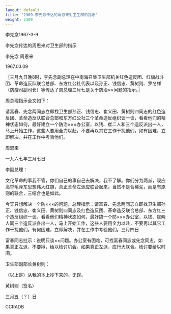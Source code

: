 ```yaml
---
layout: default
title: "2309.李先念传达的周恩来对卫生部的指示"
weight: 2309
---
```


李先念1967-3-9

李先念传达的周恩来对卫生部的指示

李先念 周恩来

1967.03.09

〖三月九日晚8时，李先念副总理在中南海召集卫生部机关红色造反团、红旗战斗团、革命造反队联合总部、东方红公社代表以及孙正、钱信忠、黄树则、罗冬祥（防疫司副司长）等传达了周总理三月七是关于防治××问题的指示。〗

周总理指示全文如下：

请富春、先念两同志立即找卫生部孙正、钱信忠、崔义田、黄树则四同志的红色造反团、革命造反队联合总部和东方红公社三个革命造反组织谈一谈，看看他们的精神状态如何，最好建立一个防治×××办公室，以钱、崔二人和三个造反派出一人，马上开始工作，这些人要用全力以赴，不要再以其它工作干扰他们，如有困难，立即解决，并在工作中考验他们。

周恩来

一九六七年三月七日

李副总理：

文化革命的事我不管，你们自己的事自己去解决，我不了解。你们分为两派，现应高举毛泽东思想伟大红旗，真正革命左派应联合起来，当然不是合稀泥，而是有原则的联合，三结合也是如此。

今天只想解决一个防×××的问题，总理指示：请富春、先念两同志立即找卫生部孙正、钱信忠、崔义田、黄树则四同志及红色造反团、革命造反联合总部、东方红三个造反组织一谈。看看他们精神状态如何，最好搞一个防×××办公室，以钱、崔两人同三个造反派各出一人，马上开始工作，这些人要用全力以赴，不要再以其它工作干扰他们。有何困难，立即解决，并在工作中考验他们。三月四日

富春同志批示：说明只谈××问题。办公室有困难，可找富春同志或先念同志。如果真正左派，不要揪，给以检讨机会。如果真正左派，应行大联合。检讨要给以时间。

卫生部副部长黄树则：

（以上是）从我的本上抄下来的。无误。

黄树则（签名）

三月五（？）日

CCRADB

